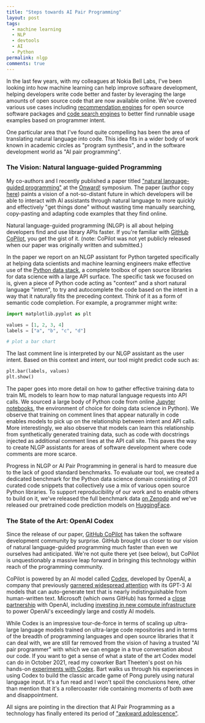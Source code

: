 ```yaml
---
title: "Steps towards AI Pair Programming"
layout: post
tags:
  - machine learning
  - NLP
  - devtools
  - AI
  - Python
permalink: nlgp
comments: true
---
```


In the last few years, with my colleagues at Nokia Bell Labs, I've been looking into how machine learning can help improve software development, helping developers write code better and faster by leveraging the large amounts of open source code that are now available online. We've covered various use cases including [recommendation engines](https://www.code-compass.com/blog/intro/) for open source software packages and [code search engines](https://arxiv.org/abs/2008.12193) to better find runnable usage examples based on programmer intent.

One particular area that I've found quite compelling has been the area of translating natural language into code. This idea fits in a wider body of work known in academic circles as "program synthesis", and in the software development world as "AI pair programming".

<!--more-->

### The Vision: Natural language-guided Programming

My co-authors and I recently published a paper titled ["natural language-guided programming"](https://dl.acm.org/doi/abs/10.1145/3486607.3486749) at the [Onward!](https://2021.splashcon.org/track/splash-2021-Onward-papers#program) symposium. The paper (author copy [here](https://arxiv.org/abs/2108.05198)) paints a vision of a not-so-distant future in which developers will be able to interact with AI assistants through natural language to more quickly and effectively "get things done" without wasting time manually searching, copy-pasting and adapting code examples that they find online.

Natural language-guided programming (NLGP) is all about helping developers find and use library APIs faster. If you're familiar with [GitHub CoPilot](https://copilot.github.com/), you get the gist of it. (note: CoPilot was not yet publicly released when our paper was originally written and submitted.)

In the paper we report on an NLGP assistant for Python targeted specifically at helping data scientists and machine learning engineers make effective use of the [Python data stack](https://hub.packtpub.com/python-data-stack/), a complete toolbox of open source libraries for data science with a large API surface. The specific task we focused on is, given a piece of Python code acting as "context" and a short natural language "intent", to try and autocomplete the code based on the intent in a way that it naturally fits the preceding context. Think of it as a form of semantic code completion. For example, a programmer might write:

```python
import matplotlib.pyplot as plt

values = [1, 2, 3, 4]
labels = ["a", "b", "c", "d"]

# plot a bar chart
```

The last comment line is interpreted by our NLGP assistant as the user intent. Based on this context and intent, our tool might predict code such as:

```python
plt.bar(labels, values)
plt.show()
```

The paper goes into more detail on how to gather effective training data to train ML models to learn how to map natural language requests into API calls. We sourced a large body of Python code from online [Jupyter notebooks](https://jupyter.org/), the environment of choice for doing data science in Python). We observe that training on comment lines that appear naturally in code enables models to pick up on the relationship between intent and API calls. More interestingly, we also observe that models can learn this relationship from synthetically generated training data, such as code with docstrings injected as additional comment lines at the API call site. This paves the way to create NLGP assistants for areas of software development where code comments are more scarce.

Progress in NLGP or AI Pair Programming in general is hard to measure due to the lack of good standard benchmarks. To evaluate our tool, we created a dedicated benchmark for the Python data science domain consisting of 201 curated code snippets that collectively use a mix of various open source Python libraries. To support reproducibility of our work and to enable others to build on it, we've released the full benchmark data [on Zenodo](https://zenodo.org/record/5384768#.YVr3jkZBz0r) and we've released our pretrained code prediction models on [HuggingFace](https://huggingface.co/Nokia/nlgp-natural).

### The State of the Art: OpenAI Codex

Since the release of our paper, [GitHub CoPilot](https://copilot.github.com/) has taken the software development community by surprise. GitHub brought us closer to our vision of natural language-guided programming much faster than even we ourselves had anticipated. We're not quite there yet (see below), but CoPilot is unquestionably a massive leap forward in bringing this technology within reach of the programming community.

CoPilot is powered by an AI model called [Codex](https://openai.com/blog/openai-codex/), developed by OpenAI, a company that previously [garnered widespread attention](https://www.nytimes.com/2020/11/24/science/artificial-intelligence-ai-gpt3.html) with its GPT-3 AI models that can auto-generate text that is nearly indistinguishable from human-written text. Microsoft (which owns GitHub) has formed a [close partnership](https://blogs.microsoft.com/blog/2020/09/22/microsoft-teams-up-with-openai-to-exclusively-license-gpt-3-language-model/) with OpenAI, including [investing in new compute infrastructure](https://blogs.microsoft.com/ai/openai-azure-supercomputer/) to power OpenAI's exceedingly large and costly AI models.

While Codex is an impressive tour-de-force in terms of scaling up ultra-large language models trained on ultra-large code repositories and in terms of the breadth of programming languages and open source libraries that it can deal with, we are still far removed from the vision of having a trusted "AI pair programmer" with which we can engage in a true conversation about our code. If you want to get a sense of what a state of the art Codex model can do in October 2021, read my coworker Bart Theeten's post on his hands-on [experiments with Codex](https://www.code-compass.com/blog/codex/). Bart walks us through his experiences in using Codex to build the classic arcade game of Pong purely using natural language input. It's a fun read and I won't spoil the conclusions here, other than mention that it's a rollercoaster ride containing moments of both awe and disappointment.

All signs are pointing in the direction that AI Pair Programming as a technology has finally entered its period of ["awkward adolescence"](https://www.nytimes.com/2016/01/07/technology/on-display-at-ces-tech-ideas-in-their-awkward-adolescence.html?_r=0).